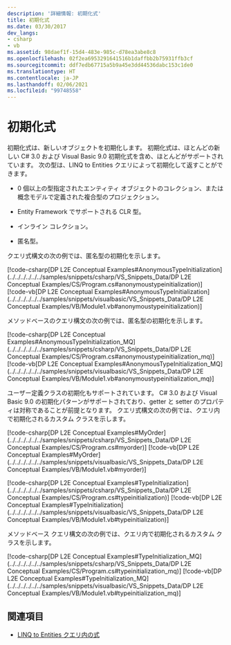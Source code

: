 ```yaml
---
description: '詳細情報: 初期化式'
title: 初期化式
ms.date: 03/30/2017
dev_langs:
- csharp
- vb
ms.assetid: 98daef1f-15d4-483e-985c-d78ea3abe8c8
ms.openlocfilehash: 02f2ea6953291641516b1daffbb2b75931ffb3cf
ms.sourcegitcommit: ddf7edb67715a5b9a45e3dd44536dabc153c1de0
ms.translationtype: HT
ms.contentlocale: ja-JP
ms.lasthandoff: 02/06/2021
ms.locfileid: "99748558"
---
```

# <a name="initialization-expressions"></a>初期化式

初期化式は、新しいオブジェクトを初期化します。 初期化式は、ほとんどの新しい C# 3.0 および Visual Basic 9.0 初期化式を含め、ほとんどがサポートされています。 次の型は、LINQ to Entities クエリによって初期化して返すことができます。  
  
- 0 個以上の型指定されたエンティティ オブジェクトのコレクション、または概念モデルで定義された複合型のプロジェクション。  
  
- Entity Framework でサポートされる CLR 型。
  
- インライン コレクション。  
  
- 匿名型。  
  
 クエリ式構文の次の例では、匿名型の初期化を示します。  
  
 [!code-csharp[DP L2E Conceptual Examples#AnonymousTypeInitialization](../../../../../../samples/snippets/csharp/VS_Snippets_Data/DP L2E Conceptual Examples/CS/Program.cs#anonymoustypeinitialization)]
 [!code-vb[DP L2E Conceptual Examples#AnonymousTypeInitialization](../../../../../../samples/snippets/visualbasic/VS_Snippets_Data/DP L2E Conceptual Examples/VB/Module1.vb#anonymoustypeinitialization)]  
  
 メソッドベースのクエリ構文の次の例では、匿名型の初期化を示します。  
  
 [!code-csharp[DP L2E Conceptual Examples#AnonymousTypeInitialization_MQ](../../../../../../samples/snippets/csharp/VS_Snippets_Data/DP L2E Conceptual Examples/CS/Program.cs#anonymoustypeinitialization_mq)]
 [!code-vb[DP L2E Conceptual Examples#AnonymousTypeInitialization_MQ](../../../../../../samples/snippets/visualbasic/VS_Snippets_Data/DP L2E Conceptual Examples/VB/Module1.vb#anonymoustypeinitialization_mq)]  
  
 ユーザー定義クラスの初期化もサポートされています。 C# 3.0 および Visual Basic 9.0 の初期化パターンがサポートされており、getter と setter のプロパティは対称であることが前提となります。 クエリ式構文の次の例では、クエリ内で初期化されるカスタム クラスを示します。  
  
 [!code-csharp[DP L2E Conceptual Examples#MyOrder](../../../../../../samples/snippets/csharp/VS_Snippets_Data/DP L2E Conceptual Examples/CS/Program.cs#myorder)]
 [!code-vb[DP L2E Conceptual Examples#MyOrder](../../../../../../samples/snippets/visualbasic/VS_Snippets_Data/DP L2E Conceptual Examples/VB/Module1.vb#myorder)]  
  
 [!code-csharp[DP L2E Conceptual Examples#TypeInitialization](../../../../../../samples/snippets/csharp/VS_Snippets_Data/DP L2E Conceptual Examples/CS/Program.cs#typeinitialization)]
 [!code-vb[DP L2E Conceptual Examples#TypeInitialization](../../../../../../samples/snippets/visualbasic/VS_Snippets_Data/DP L2E Conceptual Examples/VB/Module1.vb#typeinitialization)]  
  
 メソッドベース クエリ構文の次の例では、クエリ内で初期化されるカスタム クラスを示します。  
  
 [!code-csharp[DP L2E Conceptual Examples#TypeInitialization_MQ](../../../../../../samples/snippets/csharp/VS_Snippets_Data/DP L2E Conceptual Examples/CS/Program.cs#typeinitialization_mq)]
 [!code-vb[DP L2E Conceptual Examples#TypeInitialization_MQ](../../../../../../samples/snippets/visualbasic/VS_Snippets_Data/DP L2E Conceptual Examples/VB/Module1.vb#typeinitialization_mq)]  
  
## <a name="see-also"></a>関連項目

- [LINQ to Entities クエリ内の式](expressions-in-linq-to-entities-queries.md)
